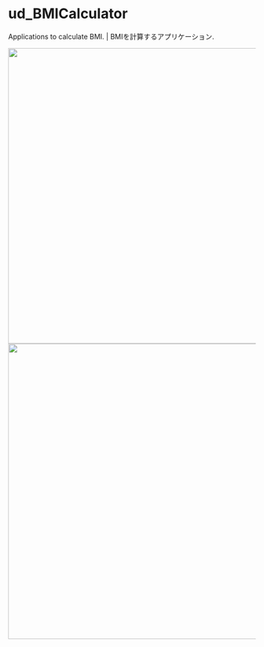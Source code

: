 # ud_BMICalculator
Applications to calculate BMI. | BMIを計算するアプリケーション.

<div>
  <img height="600" src="https://user-images.githubusercontent.com/81465263/119768307-6245bd00-bef3-11eb-8874-42eba9b2cf3c.png" />
  <img height="600" src="https://user-images.githubusercontent.com/81465263/119768316-6540ad80-bef3-11eb-9b1b-ed0154f86422.png" />
 </div>
